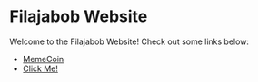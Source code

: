 # Filajabob Website

Welcome to the Filajabob Website! Check out some links below:

- [MemeCoin](https://memecoin.filajabob123.repl.co)
- [Click Me!](https://www.youtube.com/watch?v=dQw4w9WgXcQ)